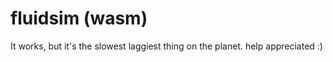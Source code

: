 # fluidsim (wasm)

It works, but it's the slowest laggiest thing on the planet. help appreciated :)
